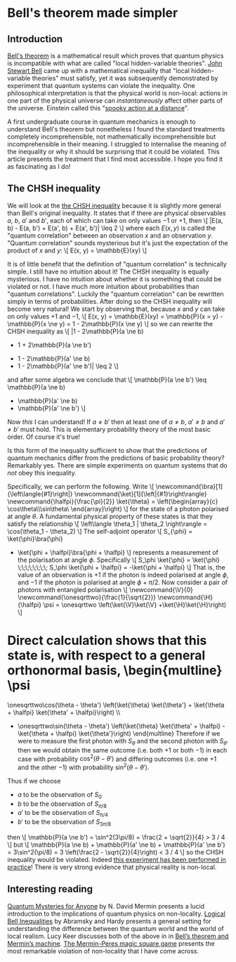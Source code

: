# Bell's theorem made simpler

## Introduction

[Bell's theorem](https://en.wikipedia.org/wiki/Bell's_theorem) is a
mathematical result which proves that quantum physics is incompatible
with what are called "local hidden-variable theories".  [John Stewart
Bell](https://en.wikipedia.org/wiki/John_Stewart_Bell) came up with a
mathematical inequality that "local hidden-variable theories" must
satisfy, yet it was subsequently demonstrated by experiment that
quantum systems can violate the inequality.  One philosophical
interpretation is that the physical world is non-local: actions in one
part of the physical universe can *instantaneously* affect other parts
of the universe.  Einstein called this "[spooky action at a
distance](https://en.wikipedia.org/wiki/Bell's_theorem#Historical_background)".

A first undergraduate course in quantum mechanics is enough to
understand Bell's theorem but nonetheless I found the standard
treatments completely incomprehensible, not mathematically
incomprehensible but incomprehensible in their meaning.  I struggled
to internalise the meaning of the inequality or why it should be
surprising that it could be violated.  This article presents the
treatment that I find most accessible.  I hope you find it as
fascinating as I do!

## The CHSH inequality

We will look at the [the CHSH
inequality](https://en.wikipedia.org/wiki/CHSH_inequality#Statement)
because it is slightly more general than Bell's original inequality.
It states that if there are physical observables $a$, $b$, $a'$ and
$b'$, each of which can take on only values $-1$ or $+1$, then
\\[
|E(a, b) - E(a, b') + E(a', b) + E(a', b')|  \\leq 2
\\]
where each $E(x, y)$ is called the "quantum correlation" between an
observation $x$ and an observation $y$.  "Quantum correlation" sounds
mysterious but it's just the expectation of the product of $x$ and
$y$:
\\[
E(x, y) = \\mathbb{E}(xy)
\\]

It is of little benefit that the definition of "quantum correlation"
is technically simple.  I still have no intuition about it!  The CHSH
inequality is equally mysterious.  I have no intuition about whether
it is something that could be violated or not.  I have much more
intuition about probabilities than "quantum correlations".  Luckily
the "quantum correlation" can be rewritten simply in terms of
probabilities. After doing so the CHSH inequality will become very
natural!  We start by observing that, because $x$ and $y$ can take on
only values $+1$ and $-1$,
\\[
E(x, y)
= \\mathbb{E}(xy)
= \\mathbb{P}(x = y) - \\mathbb{P}(x \\ne y)
= 1 - 2\\mathbb{P}(x \\ne y)
\\]
so we can rewrite the CHSH inequality as
\\[
|1 - 2\\mathbb{P}(a \\ne b)
- 1 + 2\\mathbb{P}(a \\ne b')
+ 1 - 2\\mathbb{P}(a' \\ne b)
+ 1 - 2\\mathbb{P}(a' \\ne b')|
\\leq 2
\\]
<!--
thence
\\[
|- 2\\mathbb{P}(a \\ne b)
 + 2\\mathbb{P}(a \\ne b')
 - 2\\mathbb{P}(a' \\ne b)
- 2\\mathbb{P}(a' \\ne b') + 2|
\\leq 2
\\]
in particular
\\[
- 2\\mathbb{P}(a \\ne b)
 + 2\\mathbb{P}(a \\ne b')
 - 2\\mathbb{P}(a' \\ne b)
- 2\\mathbb{P}(a' \\ne b') + 2
\\leq 2
\\]
so -->
and after some algebra we conclude that
\\[
\\mathbb{P}(a \\ne b')
\\leq
\\mathbb{P}(a \\ne b)
+ \\mathbb{P}(a' \\ne b)
+ \\mathbb{P}(a' \\ne b')
\\]

Now *this* I can understand!  If $a \ne b'$ then at least one of $a
\ne b$, $a' \ne b$ and $a' \ne b'$ must hold.  This is elementary
probability theory of the most basic order. Of course it's true!

Is this form of the inequality sufficient to show that the predictions
of quantum mechanics differ from the predictions of basic probability
theory?  Remarkably yes.  There are simple experiments on quantum
systems that do *not* obey this inequality.

Specifically, we can perform the following.  Write
\\[
\\newcommand{\\bra}[1]{\\left\\langle{#1}\\right|}
\\newcommand{\\ket}[1]{\\left|{#1}\\right\\rangle}
\\newcommand{\\halfpi}{\\frac{\\pi}{2}}
\\ket{\\theta} =
\\left(\begin{array}{c}
\\cos\\theta\\\\\\sin\\theta\\
\\end{array}\\right)
\\]
for the state of a photon polarised at angle $\theta$.  A fundamental
physical property of these states is that they satisfy the
relationship
\\[
\\left\\langle \\theta_1 | \\theta_2 \\right\\rangle
= \\cos(\\theta_1 - \\theta_2)
\\]
The self-adjoint operator
\\[
S_{\\phi} =
\\ket{\\phi}\\bra{\\phi}
- \\ket{\\phi + \\halfpi}\\bra{\\phi + \\halfpi}
\\]
represents a measurement of the polarisation at angle $\phi$.
Specifically
\\[
S_\\phi \\ket{\\phi} = \\ket{\\phi}
\\;\\;\\;\\;\\;\\;\\;\\;
S_\\phi \\ket{\\phi + \\halfpi} = -\\ket{\\phi + \\halfpi}
\\]
That is, the value of an observation is $+1$ if the photon is indeed
polarised at angle $\phi$, and $-1$ if the photon is polarised at
angle $\phi + \pi/2$.  Now consider a pair of photons with entangled
polarisation
\\[
\\newcommand{\\V}{0}
\\newcommand{\\onesqrttwo}{\\frac{1}{\\sqrt{2}}}
\\newcommand{\\H}{\\halfpi}
\\psi
=
\\onesqrttwo
\\left(\\ket{\\V}\\ket{\\V}
+\\ket{\\H}\\ket{\\H}\\right)
\\]

Direct calculation shows that this state is, with respect to a general
orthonormal basis,
\\begin{multline}
\\psi
=
\\onesqrttwo\\cos(\\theta - \\theta') \\left(\\ket{\\theta} \\ket{\\theta'} + \\ket{\\theta + \\halfpi} \\ket{\\theta' + \\halfpi}\\right) \\\\
+ \\onesqrttwo\\sin(\\theta - \\theta') \\left(\\ket{\\theta} \\ket{\\theta' + \\halfpi} - \\ket{\\theta + \\halfpi} \\ket{\\theta'}\\right)
\\end{multline}
Therefore if we were to measure the first photon with $S_\theta$ and
the second photon with $S_{\theta'}$ then we would obtain the same
outcome (i.e. both $+1$ or both $-1$) in each case with probability
$\cos^2(\theta-\theta')$ and differing outcomes (i.e. one $+1$ and the
other $-1$) with probability $\sin^2(\theta-\theta')$.

Thus if we choose

* $a$ to be the observation of $S_0$
* $b$ to be the observation of $S_{\pi/8}$
* $a'$ to be the observation of $S_{\pi/4}$
* $b'$ to be the observation of $S_{3\pi/8}$

then
\\[
\\mathbb{P}(a \\ne b') = \\sin^2(3\\pi/8) = \\frac{2 + \\sqrt{2}}{4} > 3 / 4
\\]
but
\\[
\\mathbb{P}(a \\ne b) + \\mathbb{P}(a' \\ne b) + \\mathbb{P}(a' \\ne b')
= 3\\sin^2(\\pi/8) = 3 \\left(\\frac{2 - \\sqrt{2}}{4}\\right) < 3 / 4
\\]
so the CHSH inequality would be violated.  Indeed [this experiment has
been performed in
practice](https://en.wikipedia.org/wiki/Aspect%27s_experiment)!  There
is very strong evidence that physical reality is non-local.

## Interesting reading

[Quantum Mysteries for
Anyone](https://kantin.sabanciuniv.edu/sites/kantin.sabanciuniv.edu/files/makale/mermin.pdf)
by N. David Mermin presents a lucid introduction to the implications
of quantum physics on non-locality.  [Logical Bell
Inequalities](https://arxiv.org/abs/1203.1352) by Abramsky and Hardy
presents a general setting for understanding the difference between
the quantum world and the world of local realism.  Lucy Keer discusses
both of the above in in [Bell’s theorem and Mermin’s
machine](https://drossbucket.com/2020/09/12/bells-theorem-and-mermins-machine/).
[The Mermin-Peres magic square
game](https://en.wikipedia.org/wiki/Quantum_pseudo-telepathy#The_Mermin%E2%80%93Peres_magic_square_game)
presents the most remarkable violation of non-locality that I have
come across.

